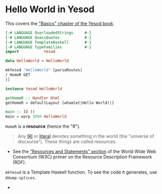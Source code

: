 
# Hello World in Yesod #

This covers the ["Basics" chapter of the Yesod book](https://www.yesodweb.com/book/basics).

```haskell
{-# LANGUAGE OverloadedStrings     #-}
{-# LANGUAGE QuasiQuotes           #-}
{-# LANGUAGE TemplateHaskell       #-}
{-# LANGUAGE TypeFamilies          #-}
import           Yesod

data HelloWorld = HelloWorld

mkYesod "HelloWorld" [parseRoutes|
/ HomeR GET
|]

instance Yesod HelloWorld

getHomeR :: Handler Html
getHomeR = defaultLayout [whamlet|Hello World!|]

main :: IO ()
main = warp 3000 HelloWorld
```

`HomeR` is a **resource** (hence the "R").

> Any [IRI](https://www.w3.org/TR/rdf11-concepts/#dfn-iri "IRI") or [literal](https://www.w3.org/TR/rdf11-concepts/#dfn-literal)  denotes something in the world (the "universe of discourse"). These things are called resources.

  * See the [“Resources and Statements” section](https://www.w3.org/TR/rdf11-concepts/#resources-and-statements) of the World Wide Web Consortium (W3C) primer on the Resource Description Framework (RDF).

`mkYesod` is a Template Haskell function. To see the code it generates, use `ddump-splices`.

  * 

<!--stackedit_data:
eyJoaXN0b3J5IjpbNzEwOTc4MjEwLC0xMDY0Mjk4MDQzXX0=
-->